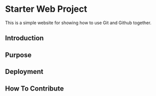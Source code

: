 # Starter Web Project

This is a simple website for showing how to use Git and Github together.

## Introduction

## Purpose

## Deployment

## How To Contribute